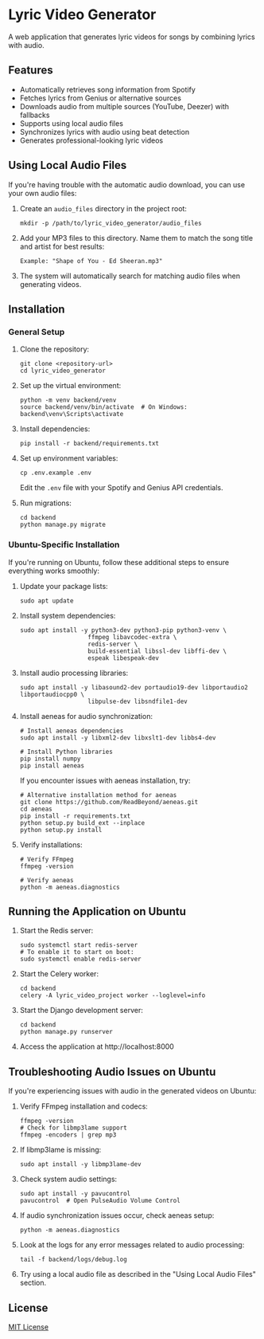 # Lyric Video Generator

A web application that generates lyric videos for songs by combining lyrics with audio.

## Features

- Automatically retrieves song information from Spotify
- Fetches lyrics from Genius or alternative sources
- Downloads audio from multiple sources (YouTube, Deezer) with fallbacks
- Supports using local audio files
- Synchronizes lyrics with audio using beat detection
- Generates professional-looking lyric videos

## Using Local Audio Files

If you're having trouble with the automatic audio download, you can use your own audio files:

1. Create an `audio_files` directory in the project root:
   ```
   mkdir -p /path/to/lyric_video_generator/audio_files
   ```

2. Add your MP3 files to this directory. Name them to match the song title and artist for best results:
   ```
   Example: "Shape of You - Ed Sheeran.mp3"
   ```

3. The system will automatically search for matching audio files when generating videos.

## Installation

### General Setup

1. Clone the repository:
   ```
   git clone <repository-url>
   cd lyric_video_generator
   ```

2. Set up the virtual environment:
   ```
   python -m venv backend/venv
   source backend/venv/bin/activate  # On Windows: backend\venv\Scripts\activate
   ```

3. Install dependencies:
   ```
   pip install -r backend/requirements.txt
   ```

4. Set up environment variables:
   ```
   cp .env.example .env
   ```
   Edit the `.env` file with your Spotify and Genius API credentials.

5. Run migrations:
   ```
   cd backend
   python manage.py migrate
   ```

### Ubuntu-Specific Installation

If you're running on Ubuntu, follow these additional steps to ensure everything works smoothly:

1. Update your package lists:
   ```
   sudo apt update
   ```

2. Install system dependencies:
   ```
   sudo apt install -y python3-dev python3-pip python3-venv \
                      ffmpeg libavcodec-extra \
                      redis-server \
                      build-essential libssl-dev libffi-dev \
                      espeak libespeak-dev
   ```

3. Install audio processing libraries:
   ```
   sudo apt install -y libasound2-dev portaudio19-dev libportaudio2 libportaudiocpp0 \
                      libpulse-dev libsndfile1-dev
   ```

4. Install aeneas for audio synchronization:
   ```
   # Install aeneas dependencies
   sudo apt install -y libxml2-dev libxslt1-dev libbs4-dev

   # Install Python libraries
   pip install numpy
   pip install aeneas
   ```

   If you encounter issues with aeneas installation, try:
   ```
   # Alternative installation method for aeneas
   git clone https://github.com/ReadBeyond/aeneas.git
   cd aeneas
   pip install -r requirements.txt
   python setup.py build_ext --inplace
   python setup.py install
   ```

5. Verify installations:
   ```
   # Verify FFmpeg
   ffmpeg -version

   # Verify aeneas
   python -m aeneas.diagnostics
   ```

## Running the Application on Ubuntu

1. Start the Redis server:
   ```
   sudo systemctl start redis-server
   # To enable it to start on boot:
   sudo systemctl enable redis-server
   ```

2. Start the Celery worker:
   ```
   cd backend
   celery -A lyric_video_project worker --loglevel=info
   ```

3. Start the Django development server:
   ```
   cd backend
   python manage.py runserver
   ```

4. Access the application at http://localhost:8000

## Troubleshooting Audio Issues on Ubuntu

If you're experiencing issues with audio in the generated videos on Ubuntu:

1. Verify FFmpeg installation and codecs:
   ```
   ffmpeg -version
   # Check for libmp3lame support
   ffmpeg -encoders | grep mp3
   ```

2. If libmp3lame is missing:
   ```
   sudo apt install -y libmp3lame-dev
   ```

3. Check system audio settings:
   ```
   sudo apt install -y pavucontrol
   pavucontrol  # Open PulseAudio Volume Control
   ```

4. If audio synchronization issues occur, check aeneas setup:
   ```
   python -m aeneas.diagnostics
   ```

5. Look at the logs for any error messages related to audio processing:
   ```
   tail -f backend/logs/debug.log
   ```

6. Try using a local audio file as described in the "Using Local Audio Files" section.

## License

[MIT License](LICENSE) 